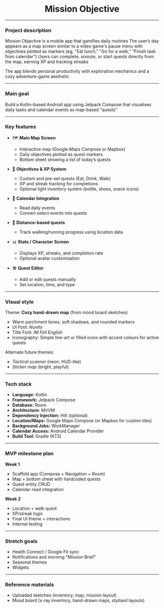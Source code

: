 <div align="center">

# Mission Objective

</div>

---

### **Project description**

Mission Objective is a mobile app that gamifies daily routines
The user’s day appears as a map screen similar to a video game's pause menu with objectives plotted as markers (eg, "Eat lunch," "Go for a walk," "Finish task from calendar")
Users can complete, snooze, or start quests directly from the map, earning XP and tracking streaks

The app blends personal productivity with exploration mechanics and a cozy adventure-game aesthetic

---

### **Main goal**

Build a Kotlin-based Android app using Jetpack Compose that visualises daily tasks and calendar events as map-based "quests"

---

### **Key features**

* 🗺️ **Main Map Screen**

    * Interactive map (Google Maps Compose or Mapbox)
    * Daily objectives plotted as quest markers
    * Bottom sheet showing a list of today’s quests

* 🎯 **Objectives & XP System**

    * Custom and pre-set quests (Eat, Drink, Walk)
    * XP and streak tracking for completions
    * Optional light inventory system (bottle, shoes, snack icons)

* 📅 **Calendar Integration**

    * Read daily events
    * Convert select events into quests

* 🚶 **Distance-based quests**

    * Track walking/running progress using location data

* 📊 **Stats / Character Screen**

    * Displays XP, streaks, and completion rate
    * Optional avatar customisation

* 🛠️ **Quest Editor**

    * Add or edit quests manually
    * Set location, time, and type

---

### **Visual style**

Theme: **Cozy hand-drawn map** (from mood board sketches)

* Warm parchment tones, soft shadows, and rounded markers
* UI Font: *Nunito*
* Title Font: *IM Fell English*
* Iconography: Simple line-art or filled icons with accent colours for active quests

Alternate future themes:

* *Tactical scanner* (neon, HUD-like)
* *Sticker map* (bright, playful)

---

### **Tech stack**

* **Language:** Kotlin
* **Framework:** Jetpack Compose
* **Database:** Room
* **Architecture:** MVVM
* **Dependency Injection:** Hilt (optional)
* **Location/Maps:** Google Maps Compose (or Mapbox for custom tiles)
* **Background Jobs:** WorkManager
* **Calendar Access:** Android Calendar Provider
* **Build Tool:** Gradle (KTS)

---

### **MVP milestone plan**

**Week 1**

* Scaffold app (Compose + Navigation + Room)
* Map + bottom sheet with hardcoded quests
* Quest entity CRUD
* Calendar read integration

**Week 2**

* Location + walk quest
* XP/streak logic
* Final UI theme + interactions
* Internal testing

---

### **Stretch goals**

* Health Connect / Google Fit sync
* Notifications and morning "Mission Brief"
* Seasonal themes
* Widgets

---

### **Reference materials**

* Uploaded sketches (inventory, map, mission layout)
* Mood board (x-ray inventory, hand-drawn maps, stylised layouts)